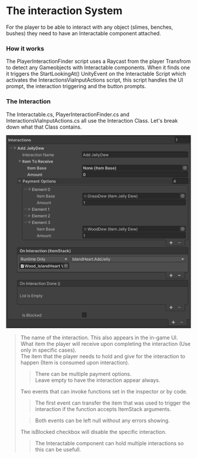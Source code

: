 # The interaction System

For the player to be able to interact with any object (slimes, benches, bushes) they need to have an Interactable component attached.

### How it works

The PlayerInteractionFinder script uses a Raycast from the player Transfrom to detect any Gameobjects with Interactable components.
When it finds one it triggers the StartLookingAt() UnityEvent on the Interactable Script which activates the InteractionsViaInputActions script, this script handles the UI prompt, the interaction triggering and the button prompts.

### The Interaction

The Interactable.cs, PlayerInteractionFinder.cs and InteractionsViaInputActions.cs all use the Interaction Class.
Let's break down what that Class contains.

![Interaction](images/Interaction_example.png)

> The name of the interaction. This also appears in the in-game UI.  
> What item the player will receive upon completing the interaction (Use only in specific cases).  
> The item that the player needs to hold and give for the interaction to happen (Item is consumed upon interaction).  
>
>> There can be multiple payment options.  
>> Leave empty to have the interaction appear always.  
>
> Two events that can invoke functions set in the inspector or by code.  
>
>> The first event can transfer the item that was used to trigger the interaction if the function accepts ItemStack arguments.  
>
>> Both events can be left null without any errors showing.  
>
> The isBlocked checkbox will disable the specific interaction.  
>> The Interactable component can hold multiple interactions so this can be usefull.  
>